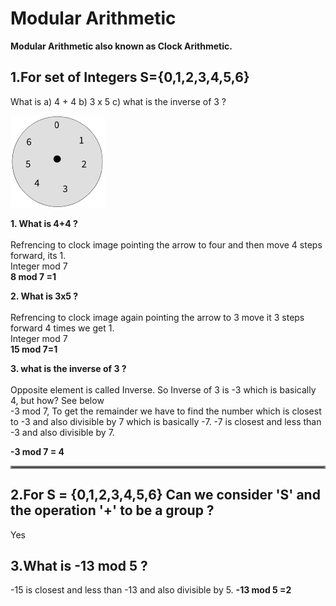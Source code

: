 # Modular Arithmetic

**Modular Arithmetic also known as Clock Arithmetic.**


## 1.For set of Integers S={0,1,2,3,4,5,6}
What is
a) 4 + 4
b) 3 x 5
c) what is the inverse of 3 ?

![alt text](./Clock.png)

**1. What is 4+4 ?** <br/> <br/>
Refrencing to clock image pointing the arrow to four and then move 4 steps forward, its 1.<br/>
Integer mod 7<br/>
**8 mod 7 =1**

**2. What is 3x5 ?** <br/> <br/>
Refrencing to clock image again pointing the arrow to 3 move it 3 steps forward 4 times we get 1.<br/>
Integer mod 7<br/>
**15 mod 7=1**

**3. what is the inverse of 3 ?**<br/> <br/>
Opposite element is called Inverse.
So Inverse of 3 is -3 which is basically 4, but how? See below<br/>
-3 mod 7, 
To get the remainder we have to find the number which is closest to -3 and also divisible by 7 which is basically -7.
-7 is closest and less than -3 and also divisible by 7.

**-3 mod 7 = 4**

<hr style="border:2px solid gray">


## 2.For S = {0,1,2,3,4,5,6} Can we consider 'S' and the operation '+' to be a group ?

Yes

## 3.What is -13 mod 5 ? <br/>
-15 is closest and less than -13 and also divisible by 5.
**-13 mod 5 =2**
